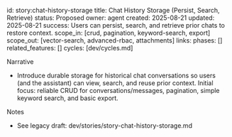 id: story:chat-history-storage
title: Chat History Storage (Persist, Search, Retrieve)
status: Proposed
owner: agent
created: 2025-08-21
updated: 2025-08-21
success: Users can persist, search, and retrieve prior chats to restore context.
scope_in: [crud, pagination, keyword-search, export]
scope_out: [vector-search, advanced-rbac, attachments]
links:
  phases: []
  related_features: []
  cycles: [dev/cycles.md]

Narrative
- Introduce durable storage for historical chat conversations so users (and the assistant) can view, search, and reuse prior context. Initial focus: reliable CRUD for conversations/messages, pagination, simple keyword search, and basic export.

Notes
- See legacy draft: dev/stories/story-chat-history-storage.md
